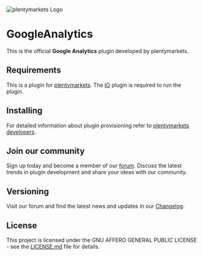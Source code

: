 ![plentymarkets Logo](http://www.plentymarkets.eu/layout/pm/images/logo/plentymarkets-logo.jpg)

# GoogleAnalytics

This is the official **Google Analytics** plugin developed by plentymarkets.

## Requirements

This is a plugin for [plentymarkets](https://www.plentymarkets.com). The [IO](https://github.com/plentymarkets/plugin-io) plugin is required to run the plugin.

## Installing

For detailed information about plugin provisioning refer to [plentymarkets developers](https://developers.plentymarkets.com/dev-doc/basics#plugin-provisioning).

## Join our community

Sign up today and become a member of our [forum](https://forum.plentymarkets.com/c/plugin-entwicklung). Discuss the latest trends in plugin development and share your ideas with our community.

## Versioning

Visit our forum and find the latest news and updates in our [Changelog](https://forum.plentymarkets.com/c/changelog?order=created).

## License

This project is licensed under the GNU AFFERO GENERAL PUBLIC LICENSE - see the [LICENSE.md](/LICENSE.md) file for details.
